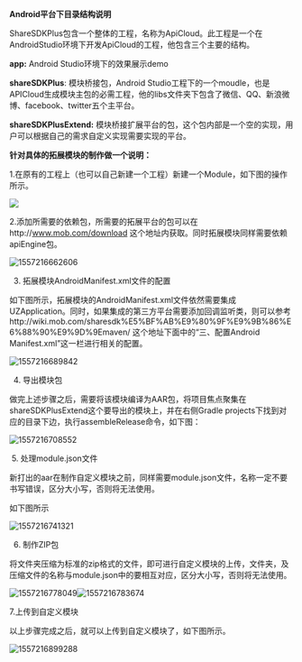 **Android平台下目录结构说明**

ShareSDKPlus包含一个整体的工程，名称为ApiCloud。此工程是一个在AndroidStudio环境下开发ApiCloud的工程，他包含三个主要的结构。

**app:** Android Studio环境下的效果展示demo

**shareSDKPlus**: 模块桥接包，Android Studio工程下的一个moudle，也是APICloud生成模块主包的必需工程，他的libs文件夹下包含了微信、QQ、新浪微博、facebook、twitter五个主平台。

**shareSDKPlusExtend:** 模块桥接扩展平台的包，这个包内部是一个空的实现，用户可以根据自己的需求自定义实现需要实现的平台。

 

**针对具体的拓展模块的制作做一个说明：**

1.在原有的工程上（也可以自己新建一个工程）新建一个Module，如下图的操作所示。

![](C:\Users\xiangli\Desktop\11111.png)

2.添加所需要的依赖包，所需要的拓展平台的包可以在http://www.mob.com/download 这个地址内获取。同时拓展模块同样需要依赖apiEngine包。

![1557216662606](C:\Users\xiangli\AppData\Roaming\Typora\typora-user-images\1557216662606.png)



3. 拓展模块AndroidManifest.xml文件的配置

如下图所示，拓展模块的AndroidManifest.xml文件依然需要集成UZApplication。同时，如果集成的第三方平台需要添加回调监听类，则可以参考http://wiki.mob.com/sharesdk%E5%BF%AB%E9%80%9F%E9%9B%86%E6%88%90%E9%9D%9Emaven/ 这个地址下面中的“三、配置Android Manifest.xml”这一栏进行相关的配置。

![1557216689842](C:\Users\xiangli\AppData\Roaming\Typora\typora-user-images\1557216689842.png)

4. 导出模块包

做完上述步骤之后，需要将该模块编译为AAR包，将项目焦点聚集在shareSDKPlusExtend这个要导出的模块上，并在右侧Gradle projects下找到对应的目录下边，执行assembleRelease命令，如下图：

![1557216708552](C:\Users\xiangli\AppData\Roaming\Typora\typora-user-images\1557216708552.png)

​	5. 处理module.json文件

新打出的aar在制作自定义模块之前，同样需要module.json文件，名称一定不要书写错误，区分大小写，否则将无法使用。

如下图所示

![1557216741321](C:\Users\xiangli\AppData\Roaming\Typora\typora-user-images\1557216741321.png)

6. 制作ZIP包

将文件夹压缩为标准的zip格式的文件，即可进行自定义模块的上传，文件夹，及压缩文件的名称与module.json中的要相互对应，区分大小写，否则将无法使用。

![1557216778049](C:\Users\xiangli\AppData\Roaming\Typora\typora-user-images\1557216778049.png)![1557216783674](C:\Users\xiangli\AppData\Roaming\Typora\typora-user-images\1557216783674.png)

7.上传到自定义模块

以上步骤完成之后，就可以上传到自定义模块了，如下图所示。

![1557216899288](C:\Users\xiangli\AppData\Roaming\Typora\typora-user-images\1557216899288.png)